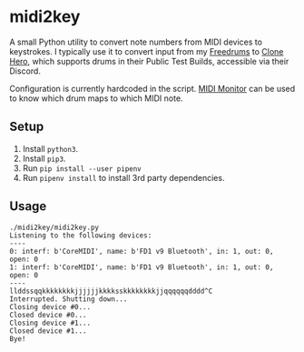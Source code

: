 # midi2key

A small Python utility to convert note numbers from MIDI devices to keystrokes.
I typically use it to convert input from my [Freedrums][1] to [Clone Hero][2],
which supports drums in their Public Test Builds, accessible via their Discord.

Configuration is currently hardcoded in the script.
[MIDI Monitor][3] can be used to know which drum maps to which MIDI note.

## Setup

1. Install `python3`.
2. Install `pip3`.
3. Run `pip install --user pipenv`
4. Run `pipenv install` to install 3rd party dependencies.

## Usage

```console
./midi2key/midi2key.py
Listening to the following devices:
----
0: interf: b'CoreMIDI', name: b'FD1 v9 Bluetooth', in: 1, out: 0, open: 0
1: interf: b'CoreMIDI', name: b'FD1 v9 Bluetooth', in: 1, out: 0, open: 0
----
llddssqqkkkkkkkkjjjjjjkkkksskkkkkkkkjjqqqqqqdddd^C
Interrupted. Shutting down...
Closing device #0...
Closed device #0...
Closing device #1...
Closed device #1...
Bye!
```

[1]: https://freedrum.rocks/ "Freedrum"
[2]: https://clonehero.net/ "Clone Hero"
[3]: https://www.snoize.com/MIDIMonitor/ "MIDI Monitor"
